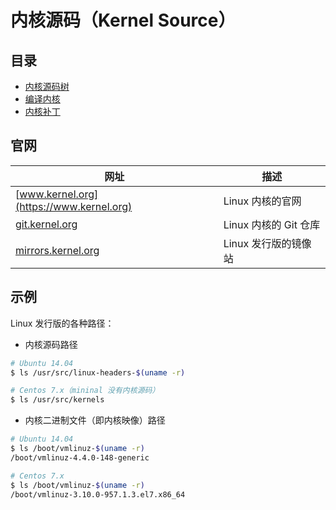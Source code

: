 # 内核源码（Kernel Source）

## 目录

* [内核源码树](source-tree.md)
* [编译内核](compile-kernel.md)
* [内核补丁](patch.md)

## 官网

| 网址                                             | 描述                  |
| ------------------------------------------------ | --------------------- |
| [www.kernel.org](https://www.kernel.org)         | Linux 内核的官网      |
| [git.kernel.org](https://git.kernel.org)         | Linux 内核的 Git 仓库 |
| [mirrors.kernel.org](https://mirrors.kernel.org) | Linux 发行版的镜像站  |

## 示例

Linux 发行版的各种路径：

* 内核源码路径

```sh
# Ubuntu 14.04
$ ls /usr/src/linux-headers-$(uname -r)

# Centos 7.x（mininal 没有内核源码）
$ ls /usr/src/kernels
```

* 内核二进制文件（即内核映像）路径

```sh
# Ubuntu 14.04
$ ls /boot/vmlinuz-$(uname -r)
/boot/vmlinuz-4.4.0-148-generic

# Centos 7.x
$ ls /boot/vmlinuz-$(uname -r)
/boot/vmlinuz-3.10.0-957.1.3.el7.x86_64
```
